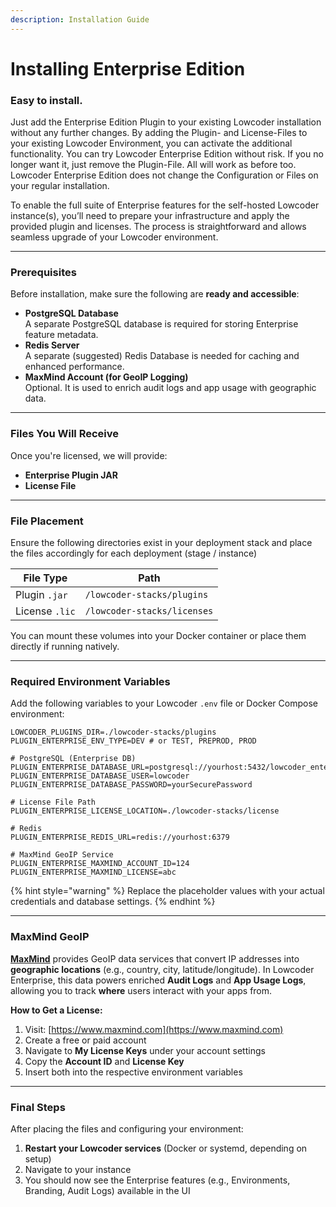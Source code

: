 ```yaml
---
description: Installation Guide
---
```


# Installing Enterprise Edition

### Easy to install.

Just add the Enterprise Edition Plugin to your existing Lowcoder installation without any further changes. By adding the Plugin- and License-Files to your existing Lowcoder Environment, you can activate the additional functionality. You can try Lowcoder Enterprise Edition without risk. If you no longer want it, just remove the Plugin-File. All will work as before too. Lowcoder Enterprise Edition does not change the Configuration or Files on your regular installation.

To enable the full suite of Enterprise features for the self-hosted Lowcoder instance(s), you’ll need to prepare your infrastructure and apply the provided plugin and licenses. The process is straightforward and allows seamless upgrade of your Lowcoder environment.

***

### Prerequisites

Before installation, make sure the following are **ready and accessible**:

* **PostgreSQL Database**\
  A separate PostgreSQL database is required for storing Enterprise feature metadata.
* **Redis Server**\
  A separate (suggested) Redis Database is needed for caching and enhanced performance.
* **MaxMind Account (for GeoIP Logging)**\
  Optional. It is used to enrich audit logs and app usage with geographic data.

***

### Files You Will Receive

Once you're licensed, we will provide:

* **Enterprise Plugin JAR**&#x20;
* **License File**

***

### File Placement

Ensure the following directories exist in your deployment stack and place the files accordingly for each deployment (stage / instance)

| File Type      | Path                        |
| -------------- | --------------------------- |
| Plugin `.jar`  | `/lowcoder-stacks/plugins`  |
| License `.lic` | `/lowcoder-stacks/licenses` |

You can mount these volumes into your Docker container or place them directly if running natively.

***

### Required Environment Variables

Add the following variables to your Lowcoder `.env` file or Docker Compose environment:

```env
LOWCODER_PLUGINS_DIR=./lowcoder-stacks/plugins
PLUGIN_ENTERPRISE_ENV_TYPE=DEV # or TEST, PREPROD, PROD

# PostgreSQL (Enterprise DB)
PLUGIN_ENTERPRISE_DATABASE_URL=postgresql://yourhost:5432/lowcoder_enterprise
PLUGIN_ENTERPRISE_DATABASE_USER=lowcoder
PLUGIN_ENTERPRISE_DATABASE_PASSWORD=yourSecurePassword

# License File Path
PLUGIN_ENTERPRISE_LICENSE_LOCATION=./lowcoder-stacks/license

# Redis
PLUGIN_ENTERPRISE_REDIS_URL=redis://yourhost:6379

# MaxMind GeoIP Service
PLUGIN_ENTERPRISE_MAXMIND_ACCOUNT_ID=124
PLUGIN_ENTERPRISE_MAXMIND_LICENSE=abc
```

{% hint style="warning" %}
Replace the placeholder values with your actual credentials and database settings.
{% endhint %}

***

### MaxMind GeoIP

[**MaxMind**](https://www.maxmind.com/) provides GeoIP data services that convert IP addresses into **geographic locations** (e.g., country, city, latitude/longitude). In Lowcoder Enterprise, this data powers enriched **Audit Logs** and **App Usage Logs**, allowing you to track **where** users interact with your apps from.

**How to Get a License:**

1. Visit: [https://www.maxmind.com](https://www.maxmind.com)
2. Create a free or paid account
3. Navigate to **My License Keys** under your account settings
4. Copy the **Account ID** and **License Key**
5. Insert both into the respective environment variables

***

### Final Steps

After placing the files and configuring your environment:

1. **Restart your Lowcoder services** (Docker or systemd, depending on setup)
2. Navigate to your instance
3. You should now see the Enterprise features (e.g., Environments, Branding, Audit Logs) available in the UI
